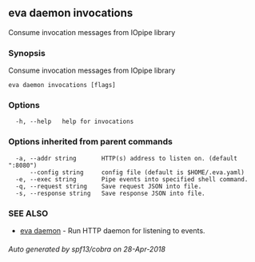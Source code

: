 ## eva daemon invocations

Consume invocation messages from IOpipe library

### Synopsis

Consume invocation messages from IOpipe library

```
eva daemon invocations [flags]
```

### Options

```
  -h, --help   help for invocations
```

### Options inherited from parent commands

```
  -a, --addr string       HTTP(s) address to listen on. (default ":8080")
      --config string     config file (default is $HOME/.eva.yaml)
  -e, --exec string       Pipe events into specified shell command.
  -q, --request string    Save request JSON into file.
  -s, --response string   Save response JSON into file.
```

### SEE ALSO

* [eva daemon](eva_daemon.md)	 - Run HTTP daemon for listening to events.

###### Auto generated by spf13/cobra on 28-Apr-2018
